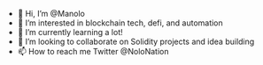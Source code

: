 - 👋 Hi, I’m @Manolo
- 👀 I’m interested in blockchain tech, defi, and automation
- 🌱 I’m currently learning a lot!
- 💞️ I’m looking to collaborate on Solidity projects and idea building
- 📫 How to reach me Twitter @NoloNation

<!---
Manolo1000/Manolo1000 is a ✨ special ✨ repository because its `README.md` (this file) appears on your GitHub profile.
You can click the Preview link to take a look at your changes.
--->
